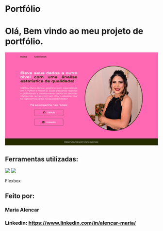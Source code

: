 # Portfólio 

# Olá, Bem vindo ao meu projeto de portfólio.

![image](https://github.com/AlencarMaria/portfolio/blob/main/portfolio-website.png)

## Ferramentas utilizadas:

<img src="https://img.shields.io/badge/HTML-239120?style=for-the-badge&logo=html5&logoColor=white">

<img src="https://img.shields.io/badge/CSS-239120?&style=for-the-badge&logo=css3&logoColor=white">

Flexbox

## Feito por:

### Maria Alencar

### Linkedin: https://www.linkedin.com/in/alencar-maria/
